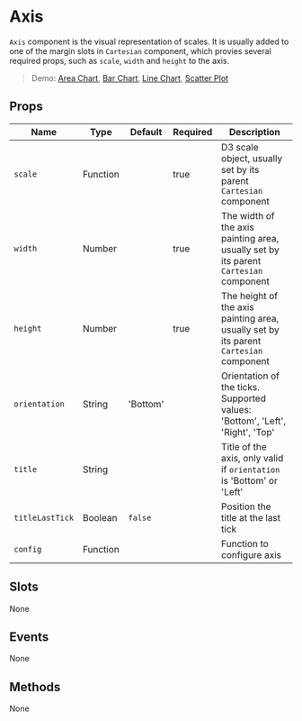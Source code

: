 # Axis

`Axis` component is the visual representation of scales. It is usually added to one of the margin slots in `Cartesian` component, which provies several required props, such as `scale`, `width` and `height` to the axis.

> Demo: [Area Chart](#/gallery/area-chart), [Bar Chart](#/gallery/bar-chart), [Line Chart](#/gallery/line-chart), [Scatter Plot](#/gallery/scatter-plot)

## Props

Name             | Type       | Default      | Required | Description
---------------- | ---------- | ------------ | -------- | -----------------------
`scale`          | Function   |              | true     | D3 scale object, usually set by its parent `Cartesian` component
`width`          | Number     |              | true     | The width of the axis painting area, usually set by its parent `Cartesian` component
`height`         | Number     |              | true     | The height of the axis painting area, usually set by its parent `Cartesian` component
`orientation`    | String     | 'Bottom'     |          | Orientation of the ticks. Supported values: 'Bottom', 'Left', 'Right', 'Top'
`title`          | String     |              |          | Title of the axis, only valid if `orientation` is 'Bottom' or 'Left'
`titleLastTick`  | Boolean    | `false`      |          | Position the title at the last tick
`config`         | Function   |              |          | Function to configure axis

## Slots

None

## Events

None

## Methods

None
